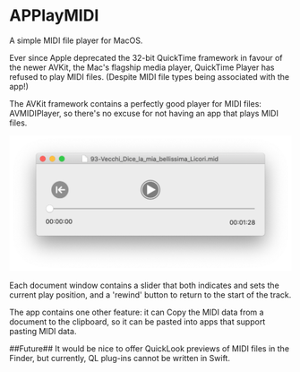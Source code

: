 # APPlayMIDI
A simple MIDI file player for MacOS.

Ever since Apple deprecated the 32-bit QuickTime framework in favour of the newer AVKit, the Mac's flagship media player, QuickTime Player has refused to play MIDI files. (Despite MIDI file types being associated with the app!)

The AVKit framework contains a perfectly good player for MIDI files: AVMIDIPlayer, so there's no excuse for not having an app that plays MIDI files. 

![alt text](img/window.png)

Each document window contains a slider that both indicates and sets the current play position, and a 'rewind' button to return to the start of the track.

The app contains one other feature: it can Copy the MIDI data from a document to the clipboard, so it can be pasted into apps that support pasting MIDI data.

##Future##
It would be nice to offer QuickLook previews of MIDI files in the Finder, but currently, QL plug-ins cannot be written in Swift.
